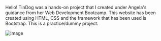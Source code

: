 Hello! TinDog was a hands-on project that I created under Angela's guidance from her Web Development Bootcamp.
This website has been created using HTML, CSS and the framework that has been used is Bootstrap. 
This is a practice/dummy project.

![image](https://user-images.githubusercontent.com/68148968/141961148-de3b7e25-4642-4b7f-9abf-815f73b8bed5.png)
